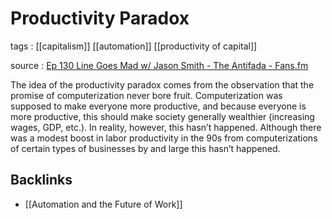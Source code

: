 # Productivity Paradox

tags
: [[capitalism]] [[automation]] [[productivity of capital]]

source
: [Ep 130 Line Goes Mad w/ Jason Smith - The Antifada - Fans.fm](https://fans.fm/p/dGDAKBK)

The idea of the productivity paradox comes from the observation that the promise of computerization never bore fruit. Computerization was supposed to make everyone more productive, and because everyone is more productive, this should make society generally wealthier (increasing wages, GDP, etc.). In reality, however, this hasn&rsquo;t happened. Although there was a modest boost in labor productivity in the 90s from computerizations of certain types of businesses by and large this hasn&rsquo;t happened.


## Backlinks

-   [[Automation and the Future of Work]]
